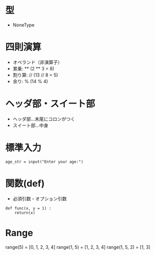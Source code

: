 # 型

* NoneType

# 四則演算

* オペランド（非演算子）
* 累乗: **  (2 ** 3 = 8)
* 割り算: // (13 // 8 = 5)
* 余り: % (14 % 4)

# ヘッダ部・スイート部

* ヘッダ部...末尾にコロンがつく
* スイート部...中身

# 標準入力

```
age_str = input("Enter your age:")
```

# 関数(def)

* 必須引数・オプション引数

```
def func(x, y = 1) :
	return(x)
```

# Range

range(5) = [0, 1, 2, 3, 4]
range(1, 5) = [1, 2, 3, 4]
range(1, 5, 2) = [1, 3]


